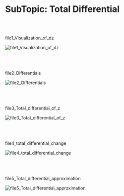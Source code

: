<h1><div align=”center”><b>SubTopic: Total Differential</b></h1></div>
<br/></br>

<tab>file1_Visualization_of_dz

![file1_Visualization_of_dz](https://github.com/vnb09/FSF-mathematics-python-code-archive/blob/fsf_tasks/FSF-2020/calculus-of-several-variables/approximations-and-optimizations/Total-Differential/file1_Visualization_of_dz.gif?raw=true)
<br/></br>
<br/></br>

<tab>file2_Differentials
 
![file2_Differentials](https://github.com/vnb09/FSF-mathematics-python-code-archive/blob/fsf_tasks/FSF-2020/calculus-of-several-variables/approximations-and-optimizations/Total-Differential/file2_Differentials.gif?raw=true)
<br/></br>
<br/></br>

<tab>file3_Total_differential_of_z
 
![file3_Total_differential_of_z](https://github.com/vnb09/FSF-mathematics-python-code-archive/blob/fsf_tasks/FSF-2020/calculus-of-several-variables/approximations-and-optimizations/Total-Differential/file3_Total_differential_of_z.gif?raw=true)
<br/></br>
<br/></br>

<tab>file4_total_differential_change
 
![file4_total_differential_change](https://github.com/vnb09/FSF-mathematics-python-code-archive/blob/fsf_tasks/FSF-2020/calculus-of-several-variables/approximations-and-optimizations/Total-Differential/file4_total_differential_change.gif?raw=true)
<br/></br>
<br/></br>

<tab>file5_Total_differential_approximation
 
![file5_Total_differential_approximation](?raw=true)
<br/></br>
<br/></br>
